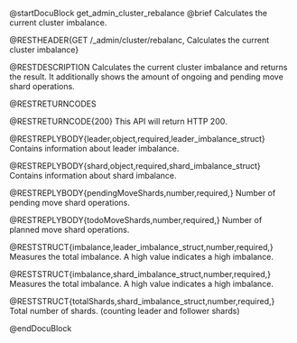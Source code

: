 @startDocuBlock get_admin_cluster_rebalance
@brief Calculates the current cluster imbalance.

@RESTHEADER{GET /_admin/cluster/rebalanc, Calculates the current cluster imbalance}

@RESTDESCRIPTION
Calculates the current cluster imbalance and returns the result. 
It additionally shows the amount of ongoing and pending move shard operations.

@RESTRETURNCODES

@RESTRETURNCODE{200}
This API will return HTTP 200.

@RESTREPLYBODY{leader,object,required,leader_imbalance_struct}
Contains information about leader imbalance.

@RESTREPLYBODY{shard,object,required,shard_imbalance_struct}
Contains information about shard imbalance.

@RESTREPLYBODY{pendingMoveShards,number,required,}
Number of pending move shard operations.

@RESTREPLYBODY{todoMoveShards,number,required,}
Number of planned move shard operations.

@RESTSTRUCT{imbalance,leader_imbalance_struct,number,required,}
Measures the total imbalance. A high value indicates a high imbalance.

@RESTSTRUCT{imbalance,shard_imbalance_struct,number,required,}
Measures the total imbalance. A high value indicates a high imbalance.

@RESTSTRUCT{totalShards,shard_imbalance_struct,number,required,}
Total number of shards. (counting leader and follower shards)

@endDocuBlock
